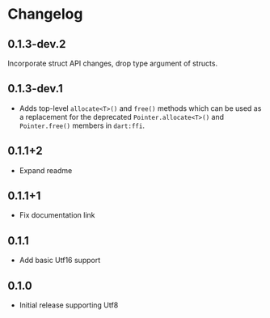# Changelog

## 0.1.3-dev.2

Incorporate struct API changes, drop type argument of structs.

## 0.1.3-dev.1

* Adds top-level `allocate<T>()` and `free()` methods which can be used as a
  replacement for the deprecated `Pointer.allocate<T>()` and `Pointer.free()`
  members in `dart:ffi`.

## 0.1.1+2

* Expand readme

## 0.1.1+1

* Fix documentation link

## 0.1.1

* Add basic Utf16 support

## 0.1.0

* Initial release supporting Utf8
